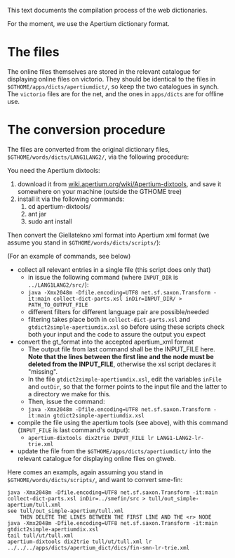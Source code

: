 This text documents the compilation process of the web dictionaries.

For the moment, we use the Apertium dictionary format.

# The files

The online files themselves are stored in the relevant catalogue for displaying
online files on victorio. They should be identical to the files in
`$GTHOME/apps/dicts/apertiumdict/`, so keep the two catalogues in synch. The
`victorio` files are for the net, and the ones in `apps/dicts` are for
offline use.

# The conversion procedure

The files are converted from the original dictionary files,
`$GTHOME/words/dicts/LANG1LANG2/`, via the following procedure:

You need the Apertium dixtools:

1. download it from
 [wiki.apertium.org/wiki/Apertium-dixtools](http://wiki.apertium.org/wiki/Apertium-dixtools),
 and save it somewhere on your machine (outside the GTHOME tree)
1. install it via the following commands:
    1. cd apertium-dixtools/
    1. ant jar
    1. sudo ant install

Then convert the Giellatekno xml format into Apertium xml format
(we assume you stand in `$GTHOME/words/dicts/scripts/`):

(For an example of commands, see below)

* collect all relevant entries in a single file (this script does only that)
    - in issue the following command (where `INPUT_DIR` is
   `../LANG1LANG2/src/`):
    - `java -Xmx2048m -Dfile.encoding=UTF8 net.sf.saxon.Transform -it:main collect-dict-parts.xsl inDir=INPUT_DIR/ > PATH_TO_OUTPUT_FILE`
    - different filters for different language pair are possible/needed
    - filtering takes place both in `collect-dict-parts.xsl` and
   `gtdict2simple-apertiumdix.xsl` so before using these scripts check both
   your input and the code to assure the output you expect
* convert the gt_format into the accepted apertium_xml format
    - The output file from last command shall be the INPUT_FILE here.
   __Note that the lines between the first line and the <r> node must be deleted from the INPUT_FILE__,
   otherwise the xsl script declares it "missing".
    - In the file `gtdict2simple-apertiumdix.xsl`, edit the variables `inFile`
   and `outDir`, so that the former points to the input file and the latter to
   a directory we make for this.
    - Then, issue the command:
    - `java -Xmx2048m -Dfile.encoding=UTF8 net.sf.saxon.Transform -it:main gtdict2simple-apertiumdix.xsl`
* compile the file using the apertium tools (see above), with this command
  (`INPUT_FILE` is last command's output):
    - `apertium-dixtools dix2trie INPUT_FILE lr LANG1-LANG2-lr-trie.xml`
* update the file from the `$GTHOME/apps/dicts/apertiumdict/` into the
  relevant catalogue for displaying online files on gtweb.

Here comes an exampls, again assuming you stand in
`$GTHOME/words/dicts/scripts/`, and want to convert sme-fin:

```
java -Xmx2048m -Dfile.encoding=UTF8 net.sf.saxon.Transform -it:main collect-dict-parts.xsl inDir=../smefin/src > tull/out_simple-apertium/tull.xml
see tull/out_simple-apertium/tull.xml
    THEN DELETE THE LINES BETWEEN THE FIRST LINE AND THE <r> NODE
java -Xmx2048m -Dfile.encoding=UTF8 net.sf.saxon.Transform -it:main gtdict2simple-apertiumdix.xsl
tail tull/ut/tull.xml
apertium-dixtools dix2trie tull/ut/tull.xml lr ../../../apps/dicts/apertium_dict/dics/fin-smn-lr-trie.xml
```
